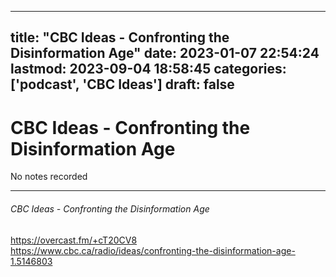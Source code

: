 
---
title: "CBC Ideas - Confronting the Disinformation Age"
date: 2023-01-07 22:54:24
lastmod: 2023-09-04 18:58:45
categories: ['podcast', 'CBC Ideas']
draft: false
---


# CBC Ideas - Confronting the Disinformation Age

No notes recorded

- - -
###### CBC Ideas - Confronting the Disinformation Age

https://overcast.fm/+cT20CV8  
https://www.cbc.ca/radio/ideas/confronting-the-disinformation-age-1.5146803

<!-- #public #podcast #CBC Ideas# -->

<!-- {BearID:6C0121CE-4D83-422B-BFEB-83C2367C6264-28016-00002D97C9AE7605} -->
